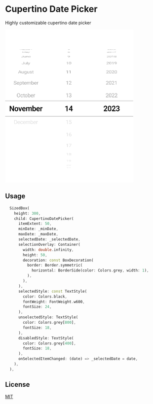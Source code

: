 # Cupertino Date Picker

Highly customizable cupertino date picker

<img src="https://raw.githubusercontent.com/Dihardja-Software/date-picker-component/master/docs/assets/datepicker.PNG" />

## Usage
```dart
  SizedBox(
    height: 300,
    child: CupertinoDatePicker(
      itemExtent: 50,
      minDate: _minDate,
      maxDate: _maxDate,
      selectedDate: _selectedDate,
      selectionOverlay: Container(
        width: double.infinity,
        height: 50,
        decoration: const BoxDecoration(
          border: Border.symmetric(
            horizontal: BorderSide(color: Colors.grey, width: 1),
          ),
        ),
      ),
      selectedStyle: const TextStyle(
        color: Colors.black,
        fontWeight: FontWeight.w600,
        fontSize: 24,
      ),
      unselectedStyle: TextStyle(
        color: Colors.grey[800],
        fontSize: 18,
      ),
      disabledStyle: TextStyle(
        color: Colors.grey[400],
        fontSize: 18,
      ),
      onSelectedItemChanged: (date) => _selectedDate = date,
    ),
  ),
```

## License

[MIT](https://choosealicense.com/licenses/mit/)
